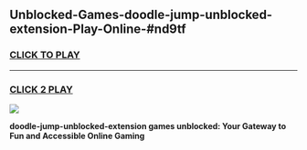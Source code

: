 
## Unblocked-Games-doodle-jump-unblocked-extension-Play-Online-#nd9tf
<h3>
<a href="https://premium.freeplayer.one?title=doodle-jump-unblocked-extension&ref=27F">CLICK TO PLAY</a></h3>
<hr>

<h3>
<a href="https://premium.freeplayer.one?title=doodle-jump-unblocked-extension&ref=27F">CLICK 2 PLAY</a>
  
</h3>

<a href="https://premium.freeplayer.one?title=doodle-jump-unblocked-extension&ref=27F"><img src="https://clearcache.store/games.png"></a>


**doodle-jump-unblocked-extension games unblocked: Your Gateway to Fun and Accessible Online Gaming**
